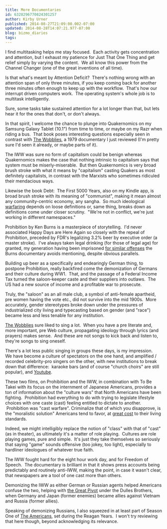 ```yaml
---
title: More Documentaries
id: 6328296770824301257
author: Kirby Urner
published: 2014-08-27T21:09:00.002-07:00
updated: 2014-08-28T14:07:21.977-07:00
blog: bizmo_diaries
tags: 
---
```


I find multitasking helps me stay focused.  Each activity gets concentration and attention, but I exhaust my patience for Just That One Thing and get relief simply by varying the content.  We all know this power from the Channel Changer (one of the great inventions of all time). 

Is that what's meant by Attention Deficit?  There's nothing wrong with an attention span of only three minutes, if you keep coming back for another three minutes often enough to keep up with the workflow.  That's how our interrupt driven computers work.  The operating system's whole job is to multitask intelligently.

Sure, some tasks take sustained attention for a lot longer than that, but lets hear it for the ones that don't, or don't always.

In that spirit, I welcome the chance to plunge into Quakernomics on my Samsung Galaxy Tablet (10.1") from time to time, or maybe on my Razr when riding a bus.  That book poses interesting questions especially seen in contrast with [The Wobblies](http://www.imdb.com/title/tt0080142/), a 1979 documentary I just reviewed (I'm pretty sure I'd seen it already, or maybe parts of it).

The IWW was sure no form of capitalism could be benign whereas Quakernomics makes the case that nothing intrinsic to capitalism says that system must be miserly-miserable.  But then Quakernomics is very broad brush stroke with what it means by "capitalism" casting Quakers as most definitely capitalists, in contrast with the Marxists who sometimes ridiculed their mendacious ways. 

Likewise the book Debt:  The First 5000 Years, also on my Kindle app, is broad brush stroke with its meaning of "communist", making it mean almost any community-centric economy, any sangha.  So much ideological [warfaring](http://www.merriam-webster.com/dictionary/warfaring) depends on loose definitions or, same thing, breaks down as definitions come under closer scrutiny.  "We're not in conflict, we're just working in different namespaces."

Prohibition by Ken Burns is a masterpiece of storytelling.  I'd never associated Happy Days are Here Again so closely with the repeal of Prohibition, preceded by FDR's legalizing 3.2% beer by executive order (a master stroke).  I've always taken legal drinking (for those of legal age) for granted, my generation having been imprisoned [for similar offenses](http://worldgame.blogspot.com/2014/08/the-house-i-live-in-movie-review.html) the Burns documentary avoids mentioning, despite obvious parallels.

Building up beer as a specifically and endearingly German thing, to postpone Prohibition, really backfired come the demonization of Germans and their culture during WW1.  That, and the passage of a Federal Income Tax turned the saloon-keeper caste and their suppliers into outlaws.  The US had a new source of income and a profitable war to prosecute.

Truly, the "saloon" as an all male club, a symbol of anti-female apartheid, pre women having the vote etc., did not survive into the mid 1900s.  More accurately, gender stereotypes broke down under the pressures of industrialized city living and typecasting based on gender (and "race") became less and less tenable for any institution.

[The Wobblies](http://en.wikipedia.org/wiki/Centralia_Massacre_%28Washington%29) sure liked to sing a lot.  When you have a pre literate and, more important, pre Web culture, propagating ideology through lyrics (and prayers) makes sense.  And these are not songs to kick back and listen to, they're songs to sing oneself. 

There's a lot less public singing in groups these days, is my impression.   We have become a culture of spectators on the one hand, and amplified / recorded celebrity-pro singers on the other, with new institutions to break down that difference:  karaoke bars (and of course "church choirs" are still popular), and [Youtube](http://worldgame.blogspot.com/2014/03/hb2u-youtube.html).

These two films, on Prohibition and the IWW, in combination with To Be Takei with its focus on the internment of Japanese Americans, provides a ton of information about the "culture wars" that North Americans have been fighting.  Prohibition had everything to do with trying to legislate lifestyle choices with one caste (cast) feeling entitled to dictate to another.  Prohibition was "cast warfare". Criminalize that of which you disapprove, is the "moralistic solution" Americans tend to favor, at [great cost](http://mybizmo.blogspot.com/2006/09/lost-city-movie-review.html) to their living standards.

Indeed, we might intelligibly replace the notion of "class" with that of "cast" (as in theater), as ultimately it's a matter of role playing.  Cultures are role playing games, pure and simple.  It's just they take themselves so seriously that saying "game" sounds offensive (too jokey, too light), especially to hardliner ideologues of whatever true faith.

The IWW fought hard for the eight hour work day, and for Freedom of Speech.  The documentary is brilliant in that it shows press accounts being predictably and routinely anti-IWW, making the point, in case it wasn't clear, that newspapers are a tool of one cast more than others. 

Demonizing the IWW as either German or Russian agents helped Americans confuse the two, helping with [the Great Pivot](http://grunch.net/synergetics/gst2.html) under the Dulles Brothers, when Germany and Japan (former enemies) became allies against Vietnam and Russia (former allies).

Speaking of demonizing Russians, I also squeezed in at least part of Season One of [The Americans](http://www.imdb.com/title/tt2149175/), set during the Reagan Years.  I won't try reviewing that here though, beyond acknowledging its relevance.